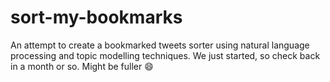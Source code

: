 # sort-my-bookmarks

An attempt to create a bookmarked tweets sorter using natural language processing and topic modelling techniques. We just started, so check back in a month or so. Might be fuller :smile:
